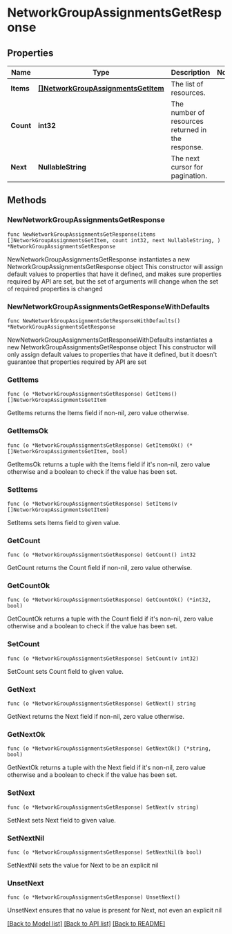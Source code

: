 # NetworkGroupAssignmentsGetResponse

## Properties

Name | Type | Description | Notes
------------ | ------------- | ------------- | -------------
**Items** | [**[]NetworkGroupAssignmentsGetItem**](NetworkGroupAssignmentsGetItem.md) | The list of resources. | 
**Count** | **int32** | The number of resources returned in the response. | 
**Next** | **NullableString** | The next cursor for pagination. | 

## Methods

### NewNetworkGroupAssignmentsGetResponse

`func NewNetworkGroupAssignmentsGetResponse(items []NetworkGroupAssignmentsGetItem, count int32, next NullableString, ) *NetworkGroupAssignmentsGetResponse`

NewNetworkGroupAssignmentsGetResponse instantiates a new NetworkGroupAssignmentsGetResponse object
This constructor will assign default values to properties that have it defined,
and makes sure properties required by API are set, but the set of arguments
will change when the set of required properties is changed

### NewNetworkGroupAssignmentsGetResponseWithDefaults

`func NewNetworkGroupAssignmentsGetResponseWithDefaults() *NetworkGroupAssignmentsGetResponse`

NewNetworkGroupAssignmentsGetResponseWithDefaults instantiates a new NetworkGroupAssignmentsGetResponse object
This constructor will only assign default values to properties that have it defined,
but it doesn't guarantee that properties required by API are set

### GetItems

`func (o *NetworkGroupAssignmentsGetResponse) GetItems() []NetworkGroupAssignmentsGetItem`

GetItems returns the Items field if non-nil, zero value otherwise.

### GetItemsOk

`func (o *NetworkGroupAssignmentsGetResponse) GetItemsOk() (*[]NetworkGroupAssignmentsGetItem, bool)`

GetItemsOk returns a tuple with the Items field if it's non-nil, zero value otherwise
and a boolean to check if the value has been set.

### SetItems

`func (o *NetworkGroupAssignmentsGetResponse) SetItems(v []NetworkGroupAssignmentsGetItem)`

SetItems sets Items field to given value.


### GetCount

`func (o *NetworkGroupAssignmentsGetResponse) GetCount() int32`

GetCount returns the Count field if non-nil, zero value otherwise.

### GetCountOk

`func (o *NetworkGroupAssignmentsGetResponse) GetCountOk() (*int32, bool)`

GetCountOk returns a tuple with the Count field if it's non-nil, zero value otherwise
and a boolean to check if the value has been set.

### SetCount

`func (o *NetworkGroupAssignmentsGetResponse) SetCount(v int32)`

SetCount sets Count field to given value.


### GetNext

`func (o *NetworkGroupAssignmentsGetResponse) GetNext() string`

GetNext returns the Next field if non-nil, zero value otherwise.

### GetNextOk

`func (o *NetworkGroupAssignmentsGetResponse) GetNextOk() (*string, bool)`

GetNextOk returns a tuple with the Next field if it's non-nil, zero value otherwise
and a boolean to check if the value has been set.

### SetNext

`func (o *NetworkGroupAssignmentsGetResponse) SetNext(v string)`

SetNext sets Next field to given value.


### SetNextNil

`func (o *NetworkGroupAssignmentsGetResponse) SetNextNil(b bool)`

 SetNextNil sets the value for Next to be an explicit nil

### UnsetNext
`func (o *NetworkGroupAssignmentsGetResponse) UnsetNext()`

UnsetNext ensures that no value is present for Next, not even an explicit nil

[[Back to Model list]](../README.md#documentation-for-models) [[Back to API list]](../README.md#documentation-for-api-endpoints) [[Back to README]](../README.md)



